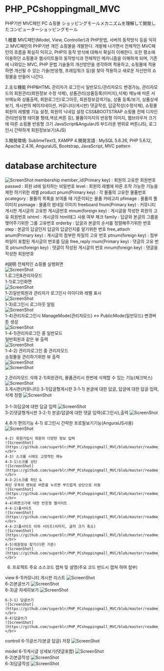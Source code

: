 # PHP_PCshoppingmall_MVC

PHP기반 MVC패턴 PC 쇼핑몰
ショッピングモールメカニズムを理解して開発したコンピューターショッピングモール

1.概要
MVC패턴(Model, View, Controller)과 PHP문법, 서버의 동작방식 등을 익히고 MVC패턴의 PHP기반 개인 쇼핑몰을 개발한다. 개발해 나가면서 전체적인 MVC패턴의 흐름을 확실히 익히고, PHP의 동작 방식에 대해서 확실히 이해한다. 또한 평소에 이용하던 쇼핑몰과 웹사이트들의 동작방식과 전체적인 메카니즘을 이해하게 되며, 기존에 나와있는 MVC, PHP 문법 기술들의 개선방안을 생각하여 적용하고, 쇼핑몰에 적용하면 개선될 수 있는 기술(반응형, 프레임워크 등)을 찾아 적용하고 새로운 자신만의 쇼핑몰을 만들어 나간다. 

2.主な機能
PHP&HTML
  관리자가 로그인시 일반모드/관리자모드 변경가능, 관리자모드의 회원관리(회원정보 수정 삭제), 상품관리(상품등록(이미지),삭제)
  메뉴에 따른 서브메뉴와 상품출력, 회원로그인/로그아웃, 회원정보검색기능, 상품 등록/보기, 상품상세보기, 게시판의 페이지네이션, 커뮤니티(게시판) 댓글작성, 답글작성(수정삭제), 쇼핑몰 회원의 레벨별 기능 설정, 회원의 닉네임 설정
CSS&BOOTSTRAP
  쇼핑몰 전체 디자인관리(반응형 테이블 형태,색상,버튼 등), 물품이미지의 반응형 이미지, 웹브라우저 크기에 따른 쇼핑몰 반응형 크기
JavaScript&AngularJS
  부드러운 맨위로 버튼(JS), 로그인시 간략하게 회원정보보기(AJS)

3.開発環境: SublimeText3, XAMPP
4.開発言語 : MySQL 5.6.26, PHP 5.6.12, Apache 2.4.16, AnguralJS, Bootstrap, JavaScript, MVC pattern


# database architecture
![ScreenShot](https://github.com/superblr/PHP_PCshoppingmall_MVC/blob/master/database_architecture.png)
membership
	member_id(Primary key) : 회원의 고유한 회원번호
	passwd : 회원 id에 일치하는 비밀번호
	level : 회원의 레벨에 따른 조작 가능한 기능을 제한 하기위한 레벨
product
	pnum(Primary key) : 각 물품의 고유한 물품번호
	pcategory : 물품의 목록을 보여줄 때 기준이되는 물품 카테고리
	pfimage : 물품의 풀 이미지
	psimage : 물품의 썸네일 이미지
freeboard
	fnum(Primary key) : 커뮤니티 게시판 게시글의 고유한 게시글번호
	mnum(foreign key) : 게시글을 작성한 회원의 고유 회원번호
	ishtml : 게시글의 html태그 사용 여부 체크
	family : 답글와 본글의 그룹을 맺어주기위한 그룹 고유번호
	orderby : 답글과 본글의 순서를 정렬해주기위한 번호
	step : 본글의 답글인지 답글의 답글인지를 알기위한 번호
free_attach
	anum(Primary key) : 게시글의 첨부한 파일의 고유 번호
	ptnum(foreign key) : 첨부파일이 포함된 게시글의 번호를 담음
free_reply
	rnum(Primary key) : 댓글의 고유 번호
	ptnum(foreign key) : 댓글이 작성된 게시글의 번호
	mnum(foreign key) : 댓글을 작성한 회원번호
	
#説明
전체적인 쇼핑몰 실행화면</br>
	![ScreenShot](https://github.com/superblr/PHP_PCshoppingmall_MVC/blob/master/readme_img/noname01.bmp)</br>
1.로그인&관리자모드</br>
	1-1)로그인화면</br>
	![ScreenShot](https://github.com/superblr/PHP_PCshoppingmall_MVC/blob/master/readme_img/noname02.bmp)</br>
	1-2)일반회원과 관리자가 로그인시 아이디와 레벨 표시</br>
	![ScreenShot](https://github.com/superblr/PHP_PCshoppingmall_MVC/blob/master/readme_img/noname03.bmp)</br>
	1-3)로그인시 로그아웃 알림</br>		![ScreenShot](https://github.com/superblr/PHP_PCshoppingmall_MVC/blob/master/readme_img/noname04.bmp)</br>
	1-4)관리자로그인시 ManageMode(관리자모드) <-> PublicMode(일반모드) 변경버튼 생성</br>
	![ScreenShot](https://github.com/superblr/PHP_PCshoppingmall_MVC/blob/master/readme_img/noname05.bmp)</br>
	1-4-1)관리자로그인 중 일반모드</br>
	일반회원과 같은 뷰 출력</br>
	![ScreenShot](https://github.com/superblr/PHP_PCshoppingmall_MVC/blob/master/readme_img/noname06.bmp)</br>
	1-4-2) 관리자로그인 중 관리자모드</br>
	쇼핑몰을 관리하기위한 뷰 출력</br>
	![ScreenShot](https://github.com/superblr/PHP_PCshoppingmall_MVC/blob/master/readme_img/noname07.bmp)</br>
	![ScreenShot](https://github.com/superblr/PHP_PCshoppingmall_MVC/blob/master/readme_img/noname08.bmp)</br>


2.관리자모드 삭제
	2-1)회원관리, 물품관리시 한번에 삭제할 수 있는 기능(체크박스)
	![ScreenShot](https://github.com/superblr/PHP_PCshoppingmall_MVC/blob/master/readme_img/noname09.bmp)</br>
3.게시판(커뮤니티)
	3-1)답글형게시판
	3-1-1) 본글에 대한 답글, 답글에 대한 답글 입력, 삭제 정렬
	![ScreenShot](https://github.com/superblr/PHP_PCshoppingmall_MVC/blob/master/readme_img/noname10.bmp)</br>	
	3-1-3)답글에 대한 답글 입력
	![ScreenShot](https://github.com/superblr/PHP_PCshoppingmall_MVC/blob/master/readme_img/noname11.bmp)</br>
	3-2)댓글형게시판 
	3-2-1) 본글/답글에 대한 댓글 입력(로그인시),출력
	![ScreenShot](https://github.com/superblr/PHP_PCshoppingmall_MVC/blob/master/readme_img/noname13.bmp)</br>

4.추가 편의기능
	4-1) 로그인시 간략한 프로필보기기능(AnguralJS사용)
	![ScreenShot](https://github.com/superblr/PHP_PCshoppingmall_MVC/blob/master/readme_img/noname14.bmp)</br>

	4-2) 회원가입시 회원의 다양한 정보 입력
	![ScreenShot](https://github.com/superblr/PHP_PCshoppingmall_MVC/blob/master/readme_img/noname15.bmp)</br>
	4-3) 스크롤 시에도 고정적인 메뉴
	4-3-1)스크롤 상단
	![ScreenShot](https://github.com/superblr/PHP_PCshoppingmall_MVC/blob/master/readme_img/noname16.bmp)</br>
	4-3-2)스크롤 하단 & 
	하단 우측의 맨위로 버튼을 누르면 부드럽게 상단으로 이동
	![ScreenShot](https://github.com/superblr/PHP_PCshoppingmall_MVC/blob/master/readme_img/noname17.bmp)</br>
	4-4)화면크기에 대한 반응형 웹사이트
	4-4-1)풀사이즈
	![ScreenShot](https://github.com/superblr/PHP_PCshoppingmall_MVC/blob/master/readme_img/noname18.bmp)</br>
	4-4-2)풀사이즈 이하 사이즈(이미지, 글자 크기 축소)
	![ScreenShot](https://github.com/superblr/PHP_PCshoppingmall_MVC/blob/master/readme_img/noname19.bmp)</br>
	4-5)회원정보 찾기(다른 기준)
	![ScreenShot](https://github.com/superblr/PHP_PCshoppingmall_MVC/blob/master/readme_img/noname20.bmp)</br>
	
6. 프로젝트 주요 소스코드 캡쳐 및 설명(주요 코드 반드시 캡쳐 하여 첨부)


view
	6-1)커뮤니티 게시판 리스트
	![ScreenShot](https://github.com/superblr/PHP_PCshoppingmall_MVC/blob/master/readme_img/noname20.bmp)</br>
	6-2)본글쓰기
	![ScreenShot](https://github.com/superblr/PHP_PCshoppingmall_MVC/blob/master/readme_img/noname21.bmp)</br>
	6-3)글 자세히보기
	![ScreenShot](https://github.com/superblr/PHP_PCshoppingmall_MVC/blob/master/readme_img/noname22.bmp)</br>

	6-3-1) 답글쓰기
	![ScreenShot](https://github.com/superblr/PHP_PCshoppingmall_MVC/blob/master/readme_img/noname23.bmp)</br>
	6-4)답글쓰기
	![ScreenShot](https://github.com/superblr/PHP_PCshoppingmall_MVC/blob/master/readme_img/noname24.bmp)</br>


controll
	6-1)글쓰기(본글 답글) 저장
	![ScreenShot](https://github.com/superblr/PHP_PCshoppingmall_MVC/blob/master/readme_img/noname25.bmp)</br>

model
	6-1)게시글 상세보기(댓글포함)
	![ScreenShot](https://github.com/superblr/PHP_PCshoppingmall_MVC/blob/master/readme_img/noname26.bmp)</br>
	6-2)본글작성
	![ScreenShot](https://github.com/superblr/PHP_PCshoppingmall_MVC/blob/master/readme_img/noname27.bmp)</br>
	6-3)답글작성
	![ScreenShot](https://github.com/superblr/PHP_PCshoppingmall_MVC/blob/master/readme_img/noname28.bmp)</br>
